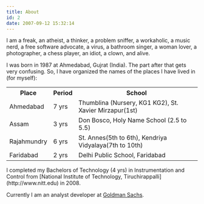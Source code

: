 ```yaml
---
title: About
id: 2
date: 2007-09-12 15:32:14
---
```


I am a freak, an atheist, a thinker, a problem sniffer, a workaholic, a music nerd, a free software advocate,  a virus, a bathroom singer, a woman lover, a photographer, a chess player, an idiot, a clown, and alive.

I was born in 1987 at Ahmedabad, Gujrat (India). The part after that gets very confusing. So, I have organized the names of the places I have lived in (for myself):
<table border="0">
<tbody>
<tr>
<th>Place</th>
<th>Period</th>
<th>School</th>
</tr>
<tr>
<td>Ahmedabad</td>
<td>7 yrs</td>
<td>Thumblina (Nursery, KG1 KG2), St. Xavier Mirzapur(1st)</td>
</tr>
<tr>
<td>Assam</td>
<td>3 yrs</td>
<td>Don Bosco, Holy Name School (2.5 to 5.5)</td>
</tr>
<tr>
<td>Rajahmundry</td>
<td>6 yrs</td>
<td>St. Annes(5th to 6th), Kendriya Vidyalaya(7th to 10th)</td>
</tr>
<tr>
<td>Faridabad</td>
<td>2 yrs</td>
<td>Delhi Public School, Faridabad</td>
</tr>
</tbody></table>
I completed my Bachelors of Technology (4 yrs) in Instrumentation and Control from [National Institute of Technology, Tiruchirappalli](http://www.nitt.edu) in 2008.

Currently I am an analyst developer at [Goldman Sachs](http://gs.com).